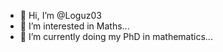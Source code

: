 - 👋 Hi, I’m @Loguz03
- 👀 I’m interested in Maths...
- 🌱 I’m currently doing my PhD in mathematics...
